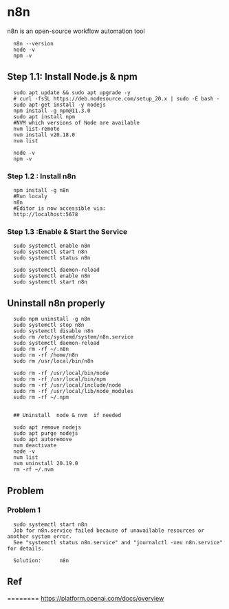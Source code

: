 # n8n
n8n is an open-source workflow automation tool

      n8n --version
      node -v
      npm -v


## Step 1.1: Install Node.js & npm

      sudo apt update && sudo apt upgrade -y 
      # curl -fsSL https://deb.nodesource.com/setup_20.x | sudo -E bash -
      sudo apt-get install -y nodejs
      npm install -g npm@11.3.0
      sudo apt install npm
      #NVM which versions of Node are available
      nvm list-remote
      nvm install v20.18.0
      nvm list
      
      node -v
      npm -v

### Step 1.2 : Install  n8n 

      npm install -g n8n
      #Run localy
      n8n      
      #Editor is now accessible via:
      http://localhost:5678   
      

### Step 1.3 :Enable & Start the Service
      sudo systemctl enable n8n
      sudo systemctl start n8n
      sudo systemctl status n8n

      sudo systemctl daemon-reload
      sudo systemctl enable n8n
      sudo systemctl start n8n
      
         



## Uninstall  n8n properly
      sudo npm uninstall -g n8n
      sudo systemctl stop n8n
      sudo systemctl disable n8n
      sudo rm /etc/systemd/system/n8n.service
      sudo systemctl daemon-reload
      sudo rm -rf ~/.n8n
      sudo rm -rf /home/n8n
      sudo rm /usr/local/bin/n8n

      sudo rm -rf /usr/local/bin/node
      sudo rm -rf /usr/local/bin/npm
      sudo rm -rf /usr/local/include/node
      sudo rm -rf /usr/local/lib/node_modules
      sudo rm -rf ~/.npm

      
      ## Uninstall  node & nvm  if needed
      
      sudo apt remove nodejs
      sudo apt purge nodejs
      sudo apt autoremove
      nvm deactivate
      node -v
      nvm list
      nvm uninstall 20.19.0
      rm -rf ~/.nvm




## Problem 

### Problem 1
      sudo systemctl start n8n
      Job for n8n.service failed because of unavailable resources or another system error.
      See "systemctl status n8n.service" and "journalctl -xeu n8n.service" for details.

      Solution:      n8n

      

## Ref
========
https://platform.openai.com/docs/overview
